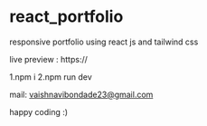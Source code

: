 # react_portfolio
responsive portfolio using react js and tailwind css

live preview : https://

1.npm i
2.npm run dev

mail: vaishnavibondade23@gmail.com

happy coding :)
